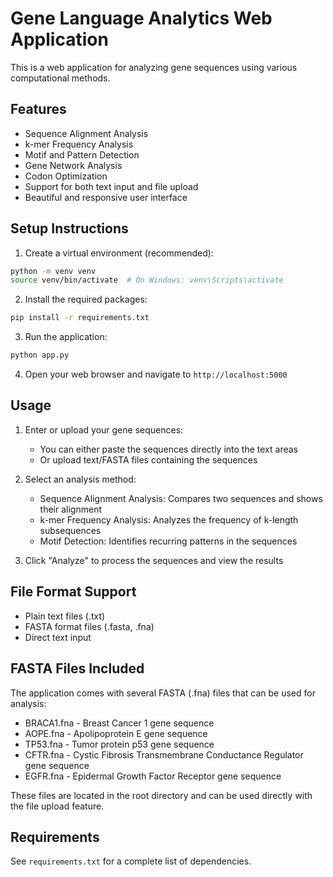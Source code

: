 # Gene Language Analytics Web Application

This is a web application for analyzing gene sequences using various computational methods.

## Features

- Sequence Alignment Analysis
- k-mer Frequency Analysis
- Motif and Pattern Detection
- Gene Network Analysis
- Codon Optimization
- Support for both text input and file upload
- Beautiful and responsive user interface

## Setup Instructions

1. Create a virtual environment (recommended):
```bash
python -m venv venv
source venv/bin/activate  # On Windows: venv\Scripts\activate
```

2. Install the required packages:
```bash
pip install -r requirements.txt
```

3. Run the application:
```bash
python app.py
```

4. Open your web browser and navigate to `http://localhost:5000`

## Usage

1. Enter or upload your gene sequences:
   - You can either paste the sequences directly into the text areas
   - Or upload text/FASTA files containing the sequences

2. Select an analysis method:
   - Sequence Alignment Analysis: Compares two sequences and shows their alignment
   - k-mer Frequency Analysis: Analyzes the frequency of k-length subsequences
   - Motif Detection: Identifies recurring patterns in the sequences

3. Click "Analyze" to process the sequences and view the results

## File Format Support

- Plain text files (.txt)
- FASTA format files (.fasta, .fna)
- Direct text input

## FASTA Files Included

The application comes with several FASTA (.fna) files that can be used for analysis:

- BRACA1.fna - Breast Cancer 1 gene sequence
- AOPE.fna - Apolipoprotein E gene sequence
- TP53.fna - Tumor protein p53 gene sequence
- CFTR.fna - Cystic Fibrosis Transmembrane Conductance Regulator gene sequence
- EGFR.fna - Epidermal Growth Factor Receptor gene sequence

These files are located in the root directory and can be used directly with the file upload feature.

## Requirements

See `requirements.txt` for a complete list of dependencies.
